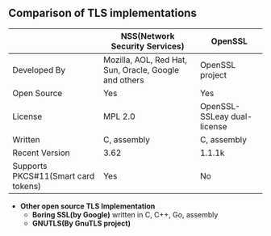 ## Comparison of TLS implementations

||NSS(Network Security Services)|OpenSSL|
|---|---|---|
|Developed By|Mozilla, AOL, Red Hat, Sun, Oracle, Google and others|OpenSSL project|
|Open Source|Yes|Yes|
|License|MPL 2.0|OpenSSL-SSLeay dual-license|
|Written|C, assembly|C, assembly|
|Recent Version|3.62|1.1.1k|
|Supports PKCS#11(Smart card tokens)|Yes|No|

- **Other open source TLS Implementation**
  - **Boring SSL(by Google)** written in C, C++, Go, assembly
  - **GNUTLS(By GnuTLS project)**
